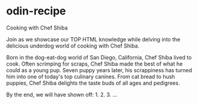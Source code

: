 # odin-recipe
Cooking with Chef Shiba

Join as we showcase our TOP HTML knowledge while delving into the delicious underdog world of cooking with Chef Shiba.

Born in the dog-eat-dog world of San Diego, California, Chef Shiba lived to cook. Often scrimping for scraps, Chef Shiba made the best of what he could as a young pup. Seven puppy years later, his scrappiness has turned him into one of today's top culinary canines. From cat bread to hush puppies, Chef Shiba delights the taste buds of all ages and pedigrees.

By the end, we will have shown off:
1.
2.
3.
...